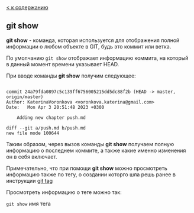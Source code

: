 [< к содержанию](./readme.md)


## git show 

**git show** - команда, которая используется для отображения полной информации о любом объекте в GIT, будь это коммит или ветка. 

По умолчанию `git show` отображает информацию коммита, на который в данный момент времени указывает HEAD.


При вводе команды **git show** получим следующее:

```bash= 

commit 24a79fda0897c5c139ff6756005215dd5dc88f2b (HEAD -> master, origin/master)
Author: KaterinaVoronkova <voronkova.katerina@gmail.com>
Date:   Mon Apr 3 20:51:48 2023 +0300

    Adding new chapter push.md

diff --git a/push.md b/push.md
new file mode 100644
```
Таким образом, через вызов команды **git show** получаем полную информацию о последнем коммите, а также какие именно изменения он в себя включает.

Примечательно, что при помощи **git show** можно просмотреть информацию также по тегу, о создании которго шла решь ранее в инструкции [git tag](./tag.md)

Просмотреть информацию о теге можно так: 

`git show` имя тега